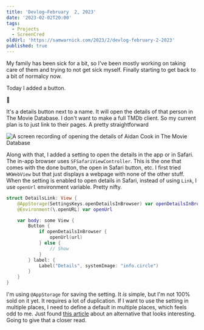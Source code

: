```yaml
---
title: 'Devlog—February  2, 2023'
date: '2023-02-02T20:00'
tags:
  - Projects
  - ScreenCred
oldUrl: 'https://samwarnick.com/2023/2/devlog-february-2-2023'
published: true
---
```


My family has been sick for a bit, so I've been mostly working on taking care of them and trying to not get sick myself. Finally starting to get back to a bit of normalcy now.

Today I added a button.

🥳

It's a details button next to a name. It will open the details of that person in The Movie Database. I don't want to make a full TMDb client. So my current plan is to just link to their pages. A pretty straightforward

![A screen recording of opening the details of Aidan Cook in The Movie Database](/media/2023-02-02-open-details.gif "I don't like where the button is...")

Along with that, I added a setting to open the details in the app or in Safari. The in-app browser uses `SFSafariViewController`. This is the one that comes with the done button, the open in Safari button, etc. I first tried `WKWebView` but that just displays a webpage with none of the other stuff. When the setting is enabled to open details in Safari, instead of using `Link`, I use `openUrl` environment variable. Pretty nifty.

```swift
struct DetailsLink: View {
    @AppStorage(SettingsKeys.openDetailsInBrowser) var openDetailsInBrowser = false
    @Environment(\.openURL) var openUrl

    var body: some View {
        Button {
            if openDetailsInBrowser {
                openUrl(url)
            } else {
                // Show
            }
        } label: {
            Label("Details", systemImage: "info.circle")
        }
    }
}
```

I'm using `@AppStorage` for saving the setting. It _is_ simple, but I'm not 100% sold on it yet. It requires a lot of duplication. If I want to use the setting  in multiple places, I need to define a default in multiple places, which feels odd to me. Just found [this article](https://www.avanderlee.com/swift/appstorage-explained/) about an alternative that looks interesting. Going to give that a closer read.
